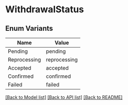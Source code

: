 # WithdrawalStatus

## Enum Variants

| Name | Value |
|---- | -----|
| Pending | pending |
| Reprocessing | reprocessing |
| Accepted | accepted |
| Confirmed | confirmed |
| Failed | failed |


[[Back to Model list]](../README.md#documentation-for-models) [[Back to API list]](../README.md#documentation-for-api-endpoints) [[Back to README]](../README.md)


